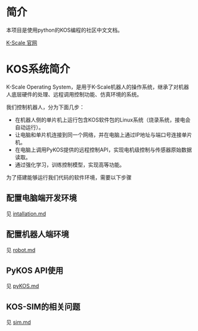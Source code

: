 # 简介
本项目是使用python的KOS编程的社区中文文档。

[K-Scale 官网](https://www.kscale.dev/)

# KOS系统简介

K-Scale Operating System，是用于K-Scale机器人的操作系统，继承了对机器人底层硬件的处理、远程调用控制功能、仿真环境的系统。

我们控制机器人，分为下面几步：

- 在机器人侧的单片机上运行包含KOS软件包的Linux系统（烧录系统，接电会自动运行）。
- 让电脑和单片机连接到同一个网络，并在电脑上通过IP地址与端口号连接单片机。
- 在电脑上调用PyKOS提供的远程控制API，实现电机级控制与传感器原始数据读取。
- 通过强化学习，训练控制模型，实现高等功能。

为了搭建能够运行我们代码的软件环境，需要以下步骤

## 配置电脑端开发环境
见 [intallation.md](/documents/installation.md)

## 配置机器人端环境
见 [robot.md](/documents/robot.md)

## PyKOS API使用
见 [pyKOS.md](/documents/pyKOS.md)

## KOS-SIM的相关问题
见 [sim.md](/documents/sim.md)